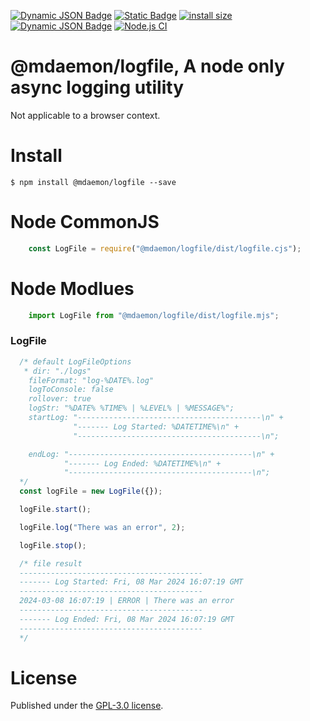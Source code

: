 [![Dynamic JSON Badge](https://img.shields.io/badge/dynamic/json?url=https%3A%2F%2Fraw.githubusercontent.com%2Fmdaemon-technologies%2Flogfile%2Fmain%2Fpackage.json&query=%24.version&prefix=v&label=npm&color=blue)](https://www.npmjs.com/package/@mdaemon/logfile) [![Static Badge](https://img.shields.io/badge/node-v14%2B-blue?style=flat&label=node&color=blue)](https://nodejs.org) [![install size](https://packagephobia.com/badge?p=@mdaemon/logfile)](https://packagephobia.com/result?p=@mdaemon/logfile) [![Dynamic JSON Badge](https://img.shields.io/badge/dynamic/json?url=https%3A%2F%2Fraw.githubusercontent.com%2Fmdaemon-technologies%2Flogfile%2Fmain%2Fpackage.json&query=%24.license&prefix=v&label=license&color=green)](https://github.com/mdaemon-technologies/logfile/blob/main/LICENSE) [![Node.js CI](https://github.com/mdaemon-technologies/logfile/actions/workflows/node.js.yml/badge.svg)](https://github.com/mdaemon-technologies/logfile/actions/workflows/node.js.yml)

# @mdaemon/logfile, A node only async logging utility
 
 Not applicable to a browser context.

# Install #

    $ npm install @mdaemon/logfile --save

# Node CommonJS #
```javascript
    const LogFile = require("@mdaemon/logfile/dist/logfile.cjs");
```

# Node Modlues #
```javascript
    import LogFile from "@mdaemon/logfile/dist/logfile.mjs";
```

### LogFile ###

```javascript
  /* default LogFileOptions 
   * dir: "./logs"
    fileFormat: "log-%DATE%.log"
    logToConsole: false
    rollover: true
    logStr: "%DATE% %TIME% | %LEVEL% | %MESSAGE%";
    startLog: "-----------------------------------------\n" +
              "------- Log Started: %DATETIME%\n" +
              "-----------------------------------------\n";

    endLog: "-----------------------------------------\n" +
            "------- Log Ended: %DATETIME%\n" +
            "-----------------------------------------\n";
  */
  const logFile = new LogFile({});

  logFile.start();

  logFile.log("There was an error", 2);

  logFile.stop();

  /* file result 
  -----------------------------------------
  ------- Log Started: Fri, 08 Mar 2024 16:07:19 GMT
  -----------------------------------------
  2024-03-08 16:07:19 | ERROR | There was an error
  -----------------------------------------
  ------- Log Ended: Fri, 08 Mar 2024 16:07:19 GMT
  -----------------------------------------
  */
```
# License #

Published under the [GPL-3.0 license](https://github.com/mdaemon-technologies/logfile/blob/main/LICENSE "GPL-3.0 License").


